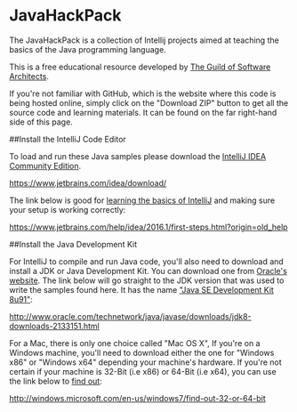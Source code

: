 # JavaHackPack
The JavaHackPack is a collection of Intellij projects aimed at teaching the basics of the Java programming language.

This is a free educational resource developed by [The Guild of Software Architects](https://guildsa.org/).

If you're not familiar with GitHub, which is the website where this code is being hosted online, simply click on the "Download ZIP" button to get all the source code and learning materials. It can be found on the far right-hand side of this page.


##Install the IntelliJ Code Editor

To load and run these Java samples please download the [IntelliJ IDEA Community Edition](https://www.jetbrains.com/idea/download/).

https://www.jetbrains.com/idea/download/

The link below is good for [learning the basics of IntelliJ](https://www.jetbrains.com/help/idea/2016.1/first-steps.html?origin=old_help) and making sure your setup is working correctly:

https://www.jetbrains.com/help/idea/2016.1/first-steps.html?origin=old_help


##Install the Java Development Kit

For IntelliJ to compile and run Java code, you'll also need to download and install a JDK or Java Development Kit. You can download one from [Oracle's website](http://www.oracle.com/technetwork/java/javase/downloads/jdk8-downloads-2133151.html). The link below will go straight to the JDK version that was used to write the samples found here. It has the name ["Java SE Development Kit 8u91"](http://www.oracle.com/technetwork/java/javase/downloads/jdk8-downloads-2133151.html):

http://www.oracle.com/technetwork/java/javase/downloads/jdk8-downloads-2133151.html

For a Mac, there is only one choice called "Mac OS X", If you're on a Windows machine, you'll need to download either the one for "Windows x86" or "Windows x64" depending your machine's hardware. If you're not certain if your machine is 32-Bit (i.e x86) or 64-Bit (i.e x64), you can use the link below to [find out](http://windows.microsoft.com/en-us/windows7/find-out-32-or-64-bit):

http://windows.microsoft.com/en-us/windows7/find-out-32-or-64-bit

